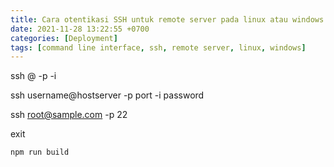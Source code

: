 ```yaml
---
title: Cara otentikasi SSH untuk remote server pada linux atau windows
date: 2021-11-28 13:22:55 +0700
categories: [Deployment]
tags: [command line interface, ssh, remote server, linux, windows]
---
```

ssh <your-user-name>@<server-public-IP-address> -p <port-number> -i <your-local-ssh-private-key-name>

ssh username@hostserver -p port -i password

ssh root@sample.com -p 22

exit
```shell
npm run build
```
